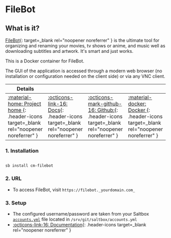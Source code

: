 # FileBot

## What is it?

[FileBot](http://www.filebot.net/){: target=_blank rel="noopener noreferrer" } is the ultimate tool for organizing and renaming your movies, tv shows or anime, and music well as downloading subtitles and artwork. It's smart and just works.

This is a Docker container for FileBot.

The GUI of the application is accessed through a modern web browser (no installation or configuration needed on the client side) or via any VNC client.

| Details     |             |             |             |
|-------------|-------------|-------------|-------------|
| [:material-home: Project home ](http://www.filebot.net/){: .header-icons target=_blank rel="noopener noreferrer" } | [:octicons-link-16: Docs](https://www.filebot.net/){: .header-icons target=_blank rel="noopener noreferrer" } | [:octicons-mark-github-16: Github:](https://github.com/jlesage/docker-filebot){: .header-icons target=_blank rel="noopener noreferrer" } | [:material-docker: Docker ](https://hub.docker.com/r/jlesage/filebot){: .header-icons target=_blank rel="noopener noreferrer" }|

### 1. Installation

``` shell

sb install cm-filebot

```

### 2. URL

- To access FileBot, visit `https://filebot._yourdomain.com_`

### 3. Setup

- The configured username/password are taken from your Saltbox [`accounts.yml`](../../../saltbox/install/install/#configuration) file located in `/srv/git/saltbox/accounts.yml`
- [:octicons-link-16: Documentation](https://www.filebot.net/){: .header-icons target=_blank rel="noopener noreferrer" }

